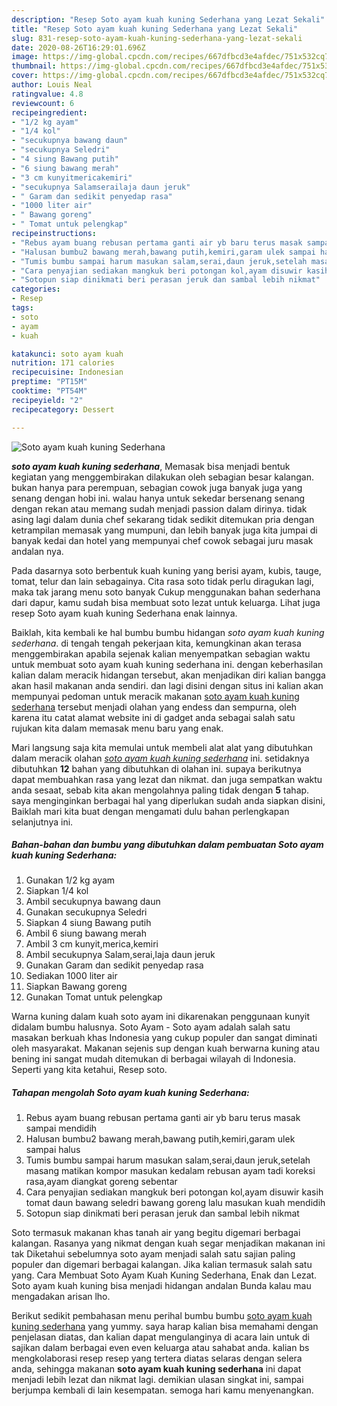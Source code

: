 ```yaml
---
description: "Resep Soto ayam kuah kuning Sederhana yang Lezat Sekali"
title: "Resep Soto ayam kuah kuning Sederhana yang Lezat Sekali"
slug: 831-resep-soto-ayam-kuah-kuning-sederhana-yang-lezat-sekali
date: 2020-08-26T16:29:01.696Z
image: https://img-global.cpcdn.com/recipes/667dfbcd3e4afdec/751x532cq70/soto-ayam-kuah-kuning-sederhana-foto-resep-utama.jpg
thumbnail: https://img-global.cpcdn.com/recipes/667dfbcd3e4afdec/751x532cq70/soto-ayam-kuah-kuning-sederhana-foto-resep-utama.jpg
cover: https://img-global.cpcdn.com/recipes/667dfbcd3e4afdec/751x532cq70/soto-ayam-kuah-kuning-sederhana-foto-resep-utama.jpg
author: Louis Neal
ratingvalue: 4.8
reviewcount: 6
recipeingredient:
- "1/2 kg ayam"
- "1/4 kol"
- "secukupnya bawang daun"
- "secukupnya Seledri"
- "4 siung Bawang putih"
- "6 siung bawang merah"
- "3 cm kunyitmericakemiri"
- "secukupnya Salamserailaja daun jeruk"
- " Garam dan sedikit penyedap rasa"
- "1000 liter air"
- " Bawang goreng"
- " Tomat untuk pelengkap"
recipeinstructions:
- "Rebus ayam buang rebusan pertama ganti air yb baru terus masak sampai mendidih"
- "Halusan bumbu2 bawang merah,bawang putih,kemiri,garam ulek sampai halus"
- "Tumis bumbu sampai harum masukan salam,serai,daun jeruk,setelah masang matikan kompor masukan kedalam rebusan ayam tadi koreksi rasa,ayam diangkat goreng sebentar"
- "Cara penyajian sediakan mangkuk beri potongan kol,ayam disuwir kasih tomat daun bawang seledri bawang goreng lalu masukan kuah mendidih"
- "Sotopun siap dinikmati beri perasan jeruk dan sambal lebih nikmat"
categories:
- Resep
tags:
- soto
- ayam
- kuah

katakunci: soto ayam kuah 
nutrition: 171 calories
recipecuisine: Indonesian
preptime: "PT15M"
cooktime: "PT54M"
recipeyield: "2"
recipecategory: Dessert

---
```



![Soto ayam kuah kuning Sederhana](https://img-global.cpcdn.com/recipes/667dfbcd3e4afdec/751x532cq70/soto-ayam-kuah-kuning-sederhana-foto-resep-utama.jpg)

<b><i>soto ayam kuah kuning sederhana</i></b>, Memasak bisa menjadi bentuk kegiatan yang menggembirakan dilakukan oleh sebagian besar kalangan. bukan hanya para perempuan, sebagian cowok juga banyak juga yang senang dengan hobi ini. walau hanya untuk sekedar bersenang senang dengan rekan atau memang sudah menjadi passion dalam dirinya. tidak asing lagi dalam dunia chef sekarang tidak sedikit ditemukan pria dengan ketrampilan memasak yang mumpuni, dan lebih banyak juga kita jumpai di banyak kedai dan hotel yang mempunyai chef cowok sebagai juru masak andalan nya.

Pada dasarnya soto berbentuk kuah kuning yang berisi ayam, kubis, tauge, tomat, telur dan lain sebagainya. Cita rasa soto tidak perlu diragukan lagi, maka tak jarang menu soto banyak Cukup menggunakan bahan sederhana dari dapur, kamu sudah bisa membuat soto lezat untuk keluarga. Lihat juga resep Soto ayam kuah kuning Sederhana enak lainnya.

Baiklah, kita kembali ke hal bumbu bumbu hidangan <i>soto ayam kuah kuning sederhana</i>. di tengah tengah pekerjaan kita, kemungkinan akan terasa menggembirakan apabila sejenak kalian menyempatkan sebagian waktu untuk membuat soto ayam kuah kuning sederhana ini. dengan keberhasilan kalian dalam meracik hidangan tersebut, akan menjadikan diri kalian bangga akan hasil makanan anda sendiri. dan lagi disini dengan situs ini kalian akan mempunyai pedoman untuk meracik makanan <u>soto ayam kuah kuning sederhana</u> tersebut menjadi olahan yang endess dan sempurna, oleh karena itu catat alamat website ini di gadget anda sebagai salah satu rujukan kita dalam memasak menu baru yang enak.


Mari langsung saja kita memulai untuk membeli alat alat yang dibutuhkan dalam meracik olahan <u><i>soto ayam kuah kuning sederhana</i></u> ini. setidaknya dibutuhkan <b>12</b> bahan yang dibutuhkan di olahan ini. supaya berikutnya dapat membuahkan rasa yang lezat dan nikmat. dan juga sempatkan waktu anda sesaat, sebab kita akan mengolahnya paling tidak dengan <b>5</b> tahap. saya menginginkan berbagai hal yang diperlukan sudah anda siapkan disini, Baiklah mari kita buat dengan mengamati dulu bahan perlengkapan selanjutnya ini.

<!--inarticleads1-->

##### Bahan-bahan dan bumbu yang dibutuhkan dalam pembuatan Soto ayam kuah kuning Sederhana:

1. Gunakan 1/2 kg ayam
1. Siapkan 1/4 kol
1. Ambil secukupnya bawang daun
1. Gunakan secukupnya Seledri
1. Siapkan 4 siung Bawang putih
1. Ambil 6 siung bawang merah
1. Ambil 3 cm kunyit,merica,kemiri
1. Ambil secukupnya Salam,serai,laja daun jeruk
1. Gunakan  Garam dan sedikit penyedap rasa
1. Sediakan 1000 liter air
1. Siapkan  Bawang goreng
1. Gunakan  Tomat untuk pelengkap


Warna kuning dalam kuah soto ayam ini dikarenakan penggunaan kunyit didalam bumbu halusnya. Soto Ayam - Soto ayam adalah salah satu masakan berkuah khas Indonesia yang cukup populer dan sangat diminati oleh masyarakat. Makanan sejenis sup dengan kuah berwarna kuning atau bening ini sangat mudah ditemukan di berbagai wilayah di Indonesia. Seperti yang kita ketahui, Resep soto. 

<!--inarticleads2-->

##### Tahapan mengolah Soto ayam kuah kuning Sederhana:

1. Rebus ayam buang rebusan pertama ganti air yb baru terus masak sampai mendidih
1. Halusan bumbu2 bawang merah,bawang putih,kemiri,garam ulek sampai halus
1. Tumis bumbu sampai harum masukan salam,serai,daun jeruk,setelah masang matikan kompor masukan kedalam rebusan ayam tadi koreksi rasa,ayam diangkat goreng sebentar
1. Cara penyajian sediakan mangkuk beri potongan kol,ayam disuwir kasih tomat daun bawang seledri bawang goreng lalu masukan kuah mendidih
1. Sotopun siap dinikmati beri perasan jeruk dan sambal lebih nikmat


Soto termasuk makanan khas tanah air yang begitu digemari berbagai kalangan. Rasanya yang nikmat dengan kuah segar menjadikan makanan ini tak Diketahui sebelumnya soto ayam menjadi salah satu sajian paling populer dan digemari berbagai kalangan. Jika kalian termasuk salah satu yang. Cara Membuat Soto Ayam Kuah Kuning Sederhana, Enak dan Lezat. Soto ayam kuah kuning bisa menjadi hidangan andalan Bunda kalau mau mengadakan arisan lho. 

Berikut sedikit pembahasan menu perihal bumbu bumbu <u>soto ayam kuah kuning sederhana</u> yang yummy. saya harap kalian bisa memahami dengan penjelasan diatas, dan kalian dapat mengulanginya di acara lain untuk di sajikan dalam berbagai even even keluarga atau sahabat anda. kalian bs mengkolaborasi resep resep yang tertera diatas selaras dengan selera anda, sehingga makanan <b>soto ayam kuah kuning sederhana</b> ini dapat menjadi lebih lezat dan nikmat lagi. demikian ulasan singkat ini, sampai berjumpa kembali di lain kesempatan. semoga hari kamu menyenangkan.

